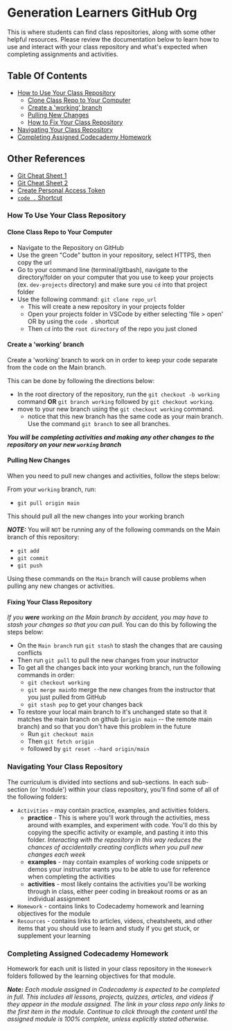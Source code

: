 
# Generation Learners GitHub Org

This is where students can find class repositories, along with some other helpful resources. Please review the documentation below to learn how to use and interact with your class repository and what's expected when completing assignments and activities.

## Table Of Contents

- [How to Use Your Class Repository](#how-to-use-your-class-repository)
  - [Clone Class Repo to Your Computer](#clone-class-repo-to-your-computer)
  - [Create a 'working' branch](#create-a-working-branch)
  - [Pulling New Changes](#pulling-new-changes)
  - [How to Fix Your Class Repository](#fixing-your-class-repository)
- [Navigating Your Class Repository](#navigating-your-class-repository)
- [Completing Assigned Codecademy Homework](#completing-assigned-codecademy-homework)

## Other References

- [Git Cheat Sheet 1](https://education.github.com/git-cheat-sheet-education.pdf)
- [Git Cheat Sheet 2](https://docs.google.com/document/d/16UxiLWYXl5pt6Ql6wZoNdNxFKmSqKbTC/copy)
- [Create Personal Access Token](https://docs.github.com/en/enterprise-server@3.4/authentication/keeping-your-account-and-data-secure/creating-a-personal-access-token)
- [`code .` Shortcut](../references/codeshortcut.md)

### How To Use Your Class Repository

#### Clone Class Repo to Your Computer

- Navigate to the Repository on GitHub
- Use the green "Code" button in your repository, select HTTPS, then copy the url
- Go to your command line (terminal/gitbash), navigate to the directory/folder on your computer that you use to keep your projects (ex. `dev-projects` directory) and make sure you `cd` into that project folder
- Use the following command: `git clone repo_url`
  - This will create a new repository in your projects folder
  - Open your projects folder in VSCode by either selecting 'file > open' OR by using the `code .` shortcut
  - Then `cd` into the `root directory` of the repo you just cloned

#### Create a 'working' branch

Create a 'working' branch to work on in order to keep your code separate from the code on the Main branch.

This can be done by following the directions below:

- In the root directory of the repository, run the `git checkout -b working` command
**OR**
`git branch working` followed by
`git checkout working`.
- move to your new branch using the
`git checkout working` command.
  - notice that this new branch has the same code as your main branch. Use the command `git branch` to see all branches.

***You will be completing activities and making any other changes to the repository on your new `working` branch***

#### Pulling New Changes

When you need to pull new changes and activities, follow the steps below:

From your `working` branch, run:

- `git pull origin main`

This should pull all the new changes into your working branch

***NOTE:***
You will `NOT` be running any of the following commands on the Main branch of this repository:

- `git add`
- `git commit`
- `git push`

Using these commands on the `Main` branch will cause problems when pulling any new changes or activities.

#### Fixing Your Class Repository

*If you **were** working on the Main branch by accident, you may have to stash your changes so that you can pull.* You can do this by following the steps below:

- On the `Main branch` run `git stash` to stash the changes that are causing conflicts
- Then run `git pull` to pull the new changes from your instructor
- To get all the changes back into your working branch, run the following commands in order:
  - `git checkout working`
  - `git merge main`to merge the new changes from the instructor that you just pulled from GitHub
  - `git stash pop` to get your changes back
- To restore your local main branch to it's unchanged state so that it matches the main branch on github (`origin main` -- the remote main branch) and so that you don't have this problem in the future
  - Run `git checkout main`
  - Then `git fetch origin`
  - followed by `git reset --hard origin/main`

### Navigating Your Class Repository

The curriculum is divided into sections and sub-sections. In each sub-section (or 'module') within your class repository, you'll find some of all of the following folders:

- `Activities` - may contain practice, examples, and activities folders.
  - **practice** - This is where you'll work through the activities, mess around with examples, and experiment with code. You'll do this by copying the specific activity or example, and pasting it into this folder. *Interacting with the repository in this way reduces the chances of accidentally creating conflicts when you pull new changes each week*
  - **examples** - may contain examples of working code snippets or demos your instructor wants you to be able to use for reference when completing the activities
  - **activities** - most likely contains the activities you'll be working through in class, either peer coding in breakout rooms or as an individual assignment
- `Homework` - contains links to Codecademy homework and learning objectives for the module
- `Resources` - contains links to articles, videos, cheatsheets, and other items that you should use to learn and study if you get stuck, or supplement your learning

### Completing Assigned Codecademy Homework

Homework for each unit is listed in your class repository in the `Homework` folders followed by the learning objectives for that module.

***Note:*** **Each module assigned in Codecademy is expected to be completed in full*. This includes *all lessons, projects, quizzes, articles, and videos* if they appear in the module assigned. The link in your class repo only links to the first item in the module. Continue to click through the content until the assigned module is 100% complete, unless explicitly stated otherwise.*
